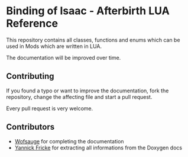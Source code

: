 # Binding of Isaac - Afterbirth LUA Reference

This repository contains all classes, functions and enums which can be used in Mods which are written in LUA.

The documentation will be improved over time.

## Contributing

If you found a typo or want to improve the documentation, fork the repository, change the affecting file and start a pull request.

Every pull request is very welcome.

## Contributors

* [Wofsauge](https://github.com/wofsauge) for completing the documentation
* [Yannick Fricke](https://github.com/YannickFricke) for extracting all informations from the Doxygen docs

